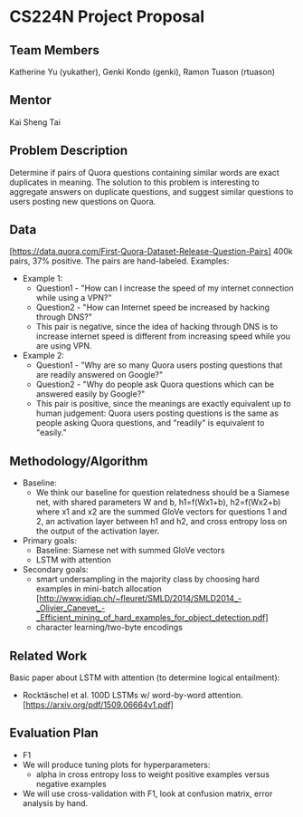 # CS224N Project Proposal

## Team Members
Katherine Yu (yukather), Genki Kondo (genki), Ramon Tuason (rtuason)

## Mentor
Kai Sheng Tai

## Problem Description
Determine if pairs of Quora questions containing similar words are exact duplicates in meaning.  The solution to this problem is interesting to aggregate answers on duplicate questions, and suggest similar questions to users posting new questions on Quora.

## Data
[https://data.quora.com/First-Quora-Dataset-Release-Question-Pairs]
400k pairs, 37% positive.
The pairs are hand-labeled. Examples:
* Example 1: 
  * Question1 - "How can I increase the speed of my internet connection while using a VPN?" 
  * Question2 - "How can Internet speed be increased by hacking through DNS?"
  * This pair is negative, since the idea of hacking through DNS is to increase internet speed is different from increasing speed while you are using VPN.
* Example 2:
  * Question1 - "Why are so many Quora users posting questions that are readily answered on Google?"
  * Question2 - "Why do people ask Quora questions which can be answered easily by Google?"
  * This pair is positive, since the meanings are exactly equivalent up to human judgement: Quora users posting questions is the same as people asking Quora questions, and "readily" is equivalent to "easily."


## Methodology/Algorithm
* Baseline: 
  <!-- 1-layer methods like logistic regression or SVM might not work well without feature engineering relatedness-features (e.g. cosine similarity on tf-idf), which we do not want to spend time on in this class. --> 
  * We think our baseline for question relatedness should be a Siamese net, with shared parameters W and b,  h1=f(Wx1+b), h2=f(Wx2+b) where x1 and x2 are the summed GloVe vectors for questions 1 and 2, an activation layer between h1 and h2, and cross entropy loss on the output of the activation layer.
* Primary goals:
   * Baseline: Siamese net with summed GloVe vectors
   * LSTM with attention
* Secondary goals:
   * smart undersampling in the majority class by choosing hard examples in mini-batch allocation [http://www.idiap.ch/~fleuret/SMLD/2014/SMLD2014_-_Olivier_Canevet_-_Efficient_mining_of_hard_examples_for_object_detection.pdf]
   * character learning/two-byte encodings

## Related Work
Basic paper about LSTM with attention (to determine logical entailment): 
* Rocktäschel et al. 100D LSTMs w/ word-by-word attention. [https://arxiv.org/pdf/1509.06664v1.pdf]

## Evaluation Plan
* F1
* We will produce tuning plots for hyperparameters: 
    * alpha in cross entropy loss to weight positive examples versus negative examples
* We will use cross-validation with F1, look at confusion matrix, error analysis by hand.
